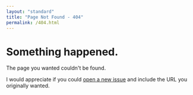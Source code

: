 ```yaml
---
layout: "standard"
title: "Page Not Found - 404"
permalink: /404.html
---
```


<div class="container">
	<h1>Something happened.</h1>
	<p>
		The page you wanted couldn't be found. 
	</p>
	<p>
		I would appreciate if you could <a href="https://github.com/saravanaram/saravanaram.github.io/issues/new" target="_blank">open a new issue</a> and include the URL you originally wanted.
	</p>
</div>

